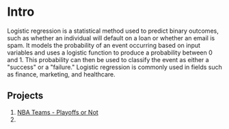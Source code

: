 # Intro
Logistic regression is a statistical method used to predict binary outcomes, such as whether an individual will default on a loan or whether an email is spam. It models the probability of an event occurring based on input variables and uses a logistic function to produce a probability between 0 and 1. This probability can then be used to classify the event as either a "success" or a "failure." Logistic regression is commonly used in fields such as finance, marketing, and healthcare.

## Projects
1. [NBA Teams - Playoffs or Not](https://github.com/djbrown227/Daniel_Portfolio/blob/main/Logistic%20Regression/NBA%20Playoffs%20-%20Logistic%20Regression.pdf)
2. 

